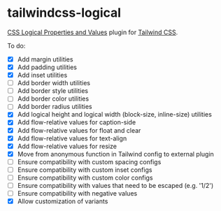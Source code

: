 # tailwindcss-logical

[CSS Logical Properties and Values](https://www.w3.org/TR/css-logical-1/) plugin for
[Tailwind CSS](https://tailwindcss.com).

To do:

- [x] Add margin utilities
- [x] Add padding utilities
- [x] Add inset utilities
- [ ] Add border width utilities
- [ ] Add border style utilities
- [ ] Add border color utilities
- [ ] Add border radius utilities
- [x] Add logical height and logical width (block-size, inline-size) utilities
- [x] Add flow-relative values for caption-side
- [x] Add flow-relative values for float and clear
- [x] Add flow-relative values for text-align
- [x] Add flow-relative values for resize
- [x] Move from anonymous function in Tailwind config to external plugin
- [ ] Ensure compatibility with custom spacing configs
- [ ] Ensure compatibility with custom inset configs
- [ ] Ensure compatibility with custom color configs
- [ ] Ensure compatibility with values that need to be escaped (e.g. '1/2')
- [ ] Ensure compatibility with negative values
- [x] Allow customization of variants
